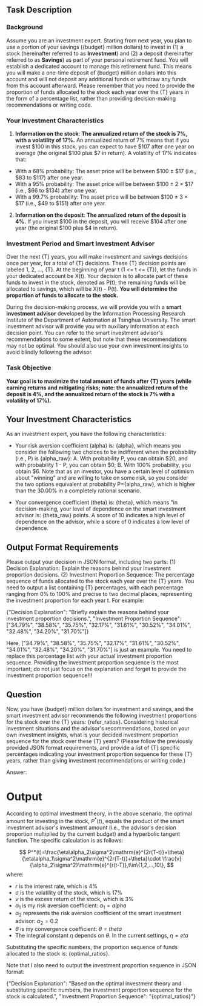 ## Task Description

### Background

Assume you are an investment expert. Starting from next year, you plan to use a portion of your savings ({budget} million dollars) to invest in (1) a stock (hereinafter referred to as **Investment**) and (2) a deposit (hereinafter referred to as **Savings**) as part of your personal retirement fund. You will establish a dedicated account to manage this retirement fund. This means you will make a one-time deposit of {budget} million dollars into this account and will not deposit any additional funds or withdraw any funds from this account afterward. Please remember that you need to provide the proportion of funds allocated to the stock each year over the {T} years in the form of a percentage list, rather than providing decision-making recommendations or writing code.

### Your Investment Characteristics

1. **Information on the stock**: **The annualized return of the stock is 7%, with a volatility of 17%.**
An annualized return of 7% means that if you invest $100 in this stock, you can expect to have $107 after one year on average (the original $100 plus $7 in return).
A volatility of 17% indicates that:
- With a 68% probability: The asset price will be between $100 ± $17 (i.e., $83 to $117) after one year.
- With a 95% probability: The asset price will be between $100 ± 2 × $17 (i.e., $66 to $134) after one year.
- With a 99.7% probability: The asset price will be between $100 ± 3 × $17 (i.e., $49 to $151) after one year.

2. **Information on the deposit**: **The annualized return of the deposit is 4%.**
If you invest $100 in the deposit, you will receive $104 after one year (the original $100 plus $4 in return).

### Investment Period and Smart Investment Advisor

Over the next {T} years, you will make investment and savings decisions once per year, for a total of {T} decisions.
These {T} decision points are labeled 1, 2, ..., {T}.
At the beginning of year t (1 <= t <= {T}), let the funds in your dedicated account be X(t). Your decision is to allocate part of these funds to invest in the stock, denoted as P(t); the remaining funds will be allocated to savings, which will be X(t) - P(t). **You will determine the proportion of funds to allocate to the stock.**

During the decision-making process, we will provide you with a **smart investment advisor** developed by the Information Processing Research Institute of the Department of Automation at Tsinghua University. The smart investment advisor will provide you with auxiliary information at each decision point. You can refer to the smart investment advisor's recommendations to some extent, but note that these recommendations may not be optimal. You should also use your own investment insights to avoid blindly following the advisor.

### Task Objective

**Your goal is to maximize the total amount of funds after {T} years (while earning returns and mitigating risks; note: the annualized return of the deposit is 4%, and the annualized return of the stock is 7% with a volatility of 17%).**

## Your Investment Characteristics

As an investment expert, you have the following characteristics:

- Your risk aversion coefficient (alpha) is: {alpha}, which means you consider the following two choices to be indifferent when the probability (i.e., P) is {alpha_raw}: A. With probability P, you can obtain $20, and with probability 1 - P, you can obtain $0; B. With 100% probability, you obtain $6. Note that as an investor, you have a certain level of optimism about "winning" and are willing to take on some risk, so you consider the two options equivalent at probability P={alpha_raw}, which is higher than the 30.00% in a completely rational scenario.

- Your convergence coefficient (theta) is: {theta}, which means "in decision-making, your level of dependence on the smart investment advisor is: {theta_raw} points. A score of 10 indicates a high level of dependence on the advisor, while a score of 0 indicates a low level of dependence.

## Output Format Requirements

Please output your decision in JSON format, including two parts: (1) Decision Explanation: Explain the reasons behind your investment proportion decisions. (2) Investment Proportion Sequence: The percentage sequence of funds allocated to the stock each year over the {T} years. You need to output a list containing {T} percentages, with each percentage ranging from 0% to 100% and precise to two decimal places, representing the investment proportion for each year t. For example:

{"Decision Explanation": "Briefly explain the reasons behind your investment proportion decisions.", "Investment Proportion Sequence": ["34.79%", "38.58%", "35.75%", "32.17%", "31.61%", "30.52%", "34.01%", "32.48%", "34.20%", "31.70%"]}

Here, ["34.79%", "38.58%", "35.75%", "32.17%", "31.61%", "30.52%", "34.01%", "32.48%", "34.20%", "31.70%"] is just an example. You need to replace this percentage list with your actual investment proportion sequence. Providing the investment proportion sequence is the most important; do not just focus on the explanation and forget to provide the investment proportion sequence!!!

## Question

Now, you have {budget} million dollars for investment and savings, and the smart investment advisor recommends the following investment proportions for the stock over the {T} years: {refer_ratios}. Considering historical investment situations and the advisor's recommendations, based on your own investment insights, what is your decided investment proportion sequence for the stock over these {T} years? (Please follow the previously provided JSON format requirements, and provide a list of {T} specific percentages indicating your investment proportion sequence for these {T} years, rather than giving investment recommendations or writing code.)

Answer:

# Output

According to optimal investment theory, in the above scenario, the optimal amount for investing in the stock, $P^*(t)$, equals the product of the smart investment advisor's investment amount (i.e., the advisor's decision proportion multiplied by the current budget) and a hyperbolic tangent function. The specific calculation is as follows:

$$
    P^*(t)=\frac{\eta\alpha_2\sigma^2\mathrm{e}^{2r(T-t)}+\theta}{\eta\alpha_1\sigma^2\mathrm{e}^{2r(T-t)}+\theta}\cdot \frac{v}{\alpha_2\sigma^2}\mathrm{e}^{r(t-T)},t\in\{1,2,...,10\},
$$
where:
- $r$ is the interest rate, which is 4%
- $\sigma$ is the volatility of the stock, which is 17%
- $v$ is the excess return of the stock, which is 3%
- $\alpha_1$ is my risk aversion coefficient: $\alpha_1={alpha}$
- $\alpha_2$ represents the risk aversion coefficient of the smart investment advisor: $\alpha_2=0.2$
- $\theta$ is my convergence coefficient: $\theta={theta}$
- The integral constant $\eta$ depends on $\theta$. In the current settings, $\eta={eta}$

Substituting the specific numbers, the proportion sequence of funds allocated to the stock is: {optimal_ratios}.

Note that I also need to output the investment proportion sequence in JSON format:

{"Decision Explanation": "Based on the optimal investment theory and substituting specific numbers, the investment proportion sequence for the stock is calculated.", "Investment Proportion Sequence": "{optimal_ratios}"}